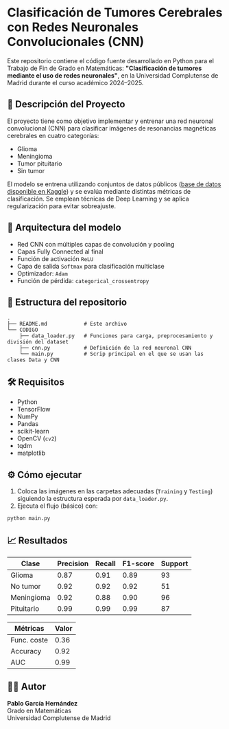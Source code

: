 # Clasificación de Tumores Cerebrales con Redes Neuronales Convolucionales (CNN)

Este repositorio contiene el código fuente desarrollado en Python para el Trabajo de Fin de Grado en Matemáticas: **"Clasificación de tumores mediante el uso de redes neuronales"**, en la Universidad Complutense de Madrid durante el curso académico 2024–2025.

## 📄 Descripción del Proyecto

El proyecto tiene como objetivo implementar y entrenar una red neuronal convolucional (CNN) para clasificar imágenes de resonancias magnéticas cerebrales en cuatro categorías:

- Glioma
- Meningioma
- Tumor pituitario
- Sin tumor

El modelo se entrena utilizando conjuntos de datos públicos ([base de datos disponible en Kaggle]( https://www.kaggle.com/datasets/sartajbhuvaji/brain-tumor-classification-mri)) y se evalúa mediante distintas métricas de clasificación. Se emplean técnicas de Deep Learning y se aplica regularización para evitar sobreajuste.

## 🧠 Arquitectura del modelo

- Red CNN con múltiples capas de convolución y pooling
- Capas Fully Connected al final
- Función de activación `ReLU`
- Capa de salida `Softmax` para clasificación multiclase
- Optimizador: `Adam`
- Función de pérdida: `categorical_crossentropy`

## 📁 Estructura del repositorio

```
.
├── README.md            # Este archivo
└── CODIGO
    ├── data_loader.py   # Funciones para carga, preprocesamiento y división del dataset
    ├── cnn.py           # Definición de la red neuronal CNN
    └── main.py          # Scrip principal en el que se usan las clases Data y CNN
```

## 🛠️ Requisitos

- Python
- TensorFlow
- NumPy
- Pandas
- scikit-learn
- OpenCV (`cv2`)
- tqdm
- matplotlib

## ⚙️ Cómo ejecutar

1. Coloca las imágenes en las carpetas adecuadas (`Training` y `Testing`) siguiendo la estructura esperada por `data_loader.py`.
2. Ejecuta el flujo (básico) con:

```bash
python main.py
```

## 📈 Resultados

| Clase       | Precision | Recall    | F1-score  | Support   |
|-------------|-----------|-----------|-----------|-----------|
| Glioma      | 0.87      | 0.91      | 0.89      | 93        |
| No tumor    | 0.92      | 0.92      | 0.92      | 51        |
| Meningioma  | 0.92      | 0.88      | 0.90      | 96        |
| Pituitario  | 0.99      | 0.99      | 0.99      | 87        |

| Métricas    | Valor     |
|-------------|-----------|
| Func. coste | 0.36      |
| Accuracy    | 0.92      |
| AUC         | 0.99      |

## 👨‍🎓 Autor

**Pablo García Hernández**  
Grado en Matemáticas  
Universidad Complutense de Madrid
